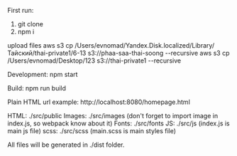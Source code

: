 First run:
1. git clone
2. npm i

upload files
aws s3 cp /Users/evnomad/Yandex.Disk.localized/Library/Тайский/thai-private1/6-13 s3://phaa-saa-thai-soong --recursive
aws s3 cp /Users/evnomad/Desktop/123 s3://thai-private1 --recursive

Development:
npm start

Build:
npm run build

Plain HTML url example:
http://localhost:8080/homepage.html

HTML: ./src/public
Images: ./src/images (don't forget to import image in index.js, so webpack know about it)
Fonts: ./src/fonts
JS: ./src/js (index.js is main js file)
scss: ./src/scss (main.scss is main styles file)

All files will be generated in ./dist folder. 